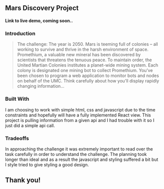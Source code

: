 ## Mars Discovery Project

#### Link to live demo, coming soon..

### Introduction

> The challenge: The year is 2050. Mars is teeming full of colonies – all working to survive and thrive in the harsh environment of space. Promethium, a valuable new mineral has been discovered by scientists that threatens the tenuous peace. To maintain order, the United Martian Colonies institutes a planet-wide mining system. Each colony is designated one mining bot to collect Promethium. You’ve been chosen to program a web application to monitor bots and nodes on behalf of the UMC. Think carefully about how you'll display rapidly changing information...

### Built With

I am choosing to work with simple html, css and javascript due to the time constraints and hopefully will have a fully implemented React view. This project is pulling information from a given api and I had trouble with it so I just did a simple api call.

### Tradeoffs

In approaching the challenge it was extremely important to read over the task carefully in order to understand the challenge. The planning took longer than ideal and as a result the javascript and styling suffered a bit but I style tried to give styling a good design.

## Thank you!
